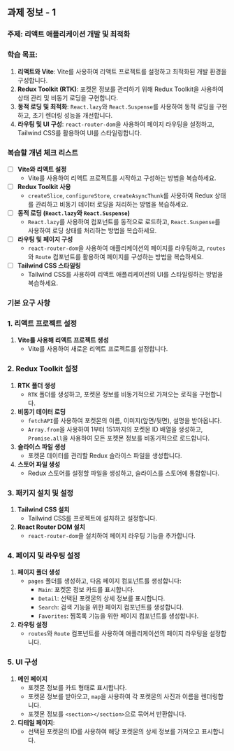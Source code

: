 ## 과제 정보 - 1

### **주제**: 리액트 애플리케이션 개발 및 최적화

### **학습 목표**:

1. **리액트와 Vite**: Vite를 사용하여 리액트 프로젝트를 설정하고 최적화된 개발 환경을 구성합니다.
2. **Redux Toolkit (RTK)**: 포켓몬 정보를 관리하기 위해 Redux Toolkit을 사용하여 상태 관리 및 비동기 로딩을 구현합니다.
3. **동적 로딩 및 최적화**: `React.lazy`와 `React.Suspense`를 사용하여 동적 로딩을 구현하고, 초기 렌더링 성능을 개선합니다.
4. **라우팅 및 UI 구성**: `react-router-dom`을 사용하여 페이지 라우팅을 설정하고, Tailwind CSS를 활용하여 UI를 스타일링합니다.

### **복습할 개념 체크 리스트**

- [ ]  **Vite와 리액트 설정**
    - Vite를 사용하여 리액트 프로젝트를 시작하고 구성하는 방법을 복습하세요.
- [ ]  **Redux Toolkit 사용**
    - `createSlice`, `configureStore`, `createAsyncThunk`를 사용하여 Redux 상태를 관리하고 비동기 데이터 로딩을 처리하는 방법을 복습하세요.
- [ ]  **동적 로딩 (`React.lazy`와 `React.Suspense`)**
    - `React.lazy`를 사용하여 컴포넌트를 동적으로 로드하고, `React.Suspense`를 사용하여 로딩 상태를 처리하는 방법을 복습하세요.
- [ ]  **라우팅 및 페이지 구성**
    - `react-router-dom`을 사용하여 애플리케이션의 페이지를 라우팅하고, `routes`와 `Route` 컴포넌트를 활용하여 페이지를 구성하는 방법을 복습하세요.
- [ ]  **Tailwind CSS 스타일링**
    - Tailwind CSS를 사용하여 리액트 애플리케이션의 UI를 스타일링하는 방법을 복습하세요.

### **기본 요구 사항**

### 1. **리액트 프로젝트 설정**

1. **Vite를 사용해 리액트 프로젝트 생성**
    - Vite를 사용하여 새로운 리액트 프로젝트를 설정합니다.

### 2. **Redux Toolkit 설정**

1. **RTK 폴더 생성**
    - `RTK` 폴더를 생성하고, 포켓몬 정보를 비동기적으로 가져오는 로직을 구현합니다.
2. **비동기 데이터 로딩**
    - `fetchAPI`를 사용하여 포켓몬의 이름, 이미지(앞면/뒷면), 설명을 받아옵니다.
    - `Array.from`을 사용하여 1부터 151까지의 포켓몬 ID 배열을 생성하고, `Promise.all`을 사용하여 모든 포켓몬 정보를 비동기적으로 로드합니다.
3. **슬라이스 파일 생성**
    - 포켓몬 데이터를 관리할 Redux 슬라이스 파일을 생성합니다.
4. **스토어 파일 생성**
    - Redux 스토어를 설정할 파일을 생성하고, 슬라이스를 스토어에 통합합니다.

### 3. **패키지 설치 및 설정**

1. **Tailwind CSS 설치**
    - Tailwind CSS를 프로젝트에 설치하고 설정합니다.
2. **React Router DOM 설치**
    - `react-router-dom`을 설치하여 페이지 라우팅 기능을 추가합니다.

### 4. **페이지 및 라우팅 설정**

1. **페이지 폴더 생성**
    - `pages` 폴더를 생성하고, 다음 페이지 컴포넌트를 생성합니다:
        - `Main`: 포켓몬 정보 카드를 표시합니다.
        - `Detail`: 선택된 포켓몬의 상세 정보를 표시합니다.
        - `Search`: 검색 기능을 위한 페이지 컴포넌트를 생성합니다.
        - `Favorites`: 찜목록 기능을 위한 페이지 컴포넌트를 생성합니다.
2. **라우팅 설정**
    - `routes`와 `Route` 컴포넌트를 사용하여 애플리케이션의 페이지 라우팅을 설정합니다.

### 5. **UI 구성**

1. **메인 페이지**
    - 포켓몬 정보를 카드 형태로 표시합니다.
    - 포켓몬 정보를 받아오고, `map`을 사용하여 각 포켓몬의 사진과 이름을 렌더링합니다.
    - 포켓몬 정보를 `<section></section>`으로 묶어서 반환합니다.
2. **디테일 페이지**:
    - 선택된 포켓몬의 ID를 사용하여 해당 포켓몬의 상세 정보를 가져오고 표시합니다.
